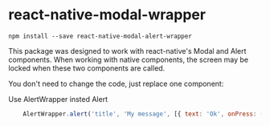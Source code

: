 # react-native-modal-wrapper

`npm install --save react-native-modal-alert-wrapper`

This package was designed to work with react-native's Modal and Alert components. When working with native components, the screen may be locked when these two components are called.

You don't need to change the code, just replace one component:

Use AlertWrapper insted Alert

```js
    AlertWrapper.alert('title', 'My message', [{ text: 'Ok', onPress: () => { console.log('Ok') }}]);
```